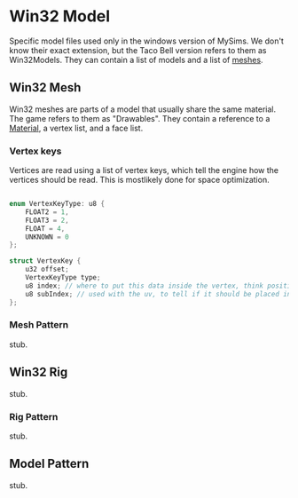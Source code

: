 # Win32 Model

Specific model files used only in the windows version of MySims. We don't know their exact extension, but the Taco Bell version refers to them as Win32Models. They can contain a list of models and a list of [meshes](#win32-mesh).

## Win32 Mesh
Win32 meshes are parts of a model that usually share the same material. The game refers to them as "Drawables". They contain a reference to a [Material](/Files/Material.md), a vertex list, and a face list.

### Vertex keys
Vertices are read using a list of vertex keys, which tell the engine how the vertices should be read. This is mostlikely done for space optimization.

```c

enum VertexKeyType: u8 {
    FLOAT2 = 1,
    FLOAT3 = 2,
    FLOAT = 4,
    UNKNOWN = 0
};

struct VertexKey {
    u32 offset;
    VertexKeyType type;
    u8 index; // where to put this data inside the vertex, think position, normal or uv
    u8 subIndex; // used with the uv, to tell if it should be placed in UV2, usually 0
};
```

### Mesh Pattern
stub.

## Win32 Rig
stub.

### Rig Pattern
stub.

## Model Pattern
stub.